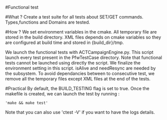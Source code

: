 #Functional test

#What ?
Create a test suite for all tests about SET/GET commands.
Types,functions and Domains are tested.

#How ?
We set environment variables in the cmake.
All temporary file are stored in the build directory.
XML files depends on cmake variables so they are configured at build time and stored in {build_dir}/tmp.

We launch the functional tests with ACTCampaignEngine.py. This script launch every test present in the PfwTestCase directory. Note that functional tests cannot be launched using directly the script.
We finalize the environment setting in this script. isAlive and needResync are needed by the subsystem.
To avoid dependancies between to consecutive test, we remove all the temporary files except XML files at the end of the tests.

#Practical
By default, the BUILD_TESTING flag is set to true.
Once the makefile is created, we can launch the test by running :

    'make && make test'

Note that you can also use 'ctest -V' if you want to have the logs details.
